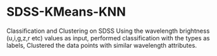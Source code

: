 # SDSS-KMeans-KNN
Classification and Clustering on SDSS 
Using the wavelength brightness (u,i,g,z,r etc) values as input, performed classification with the types as labels, Clustered the data points with similar wavelength attributes. 

